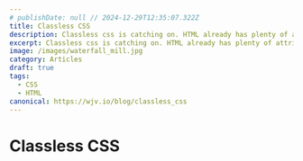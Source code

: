 ```yaml
---
# publishDate: null // 2024-12-29T12:35:07.322Z
title: Classless CSS
description: Classless css is catching on. HTML already has plenty of attributes to hook css onto, let's declutter by not using classes anymore.
excerpt: Classless css is catching on. HTML already has plenty of attributes to hook css onto, let's declutter by not using classes anymore.
image: /images/waterfall_mill.jpg
category: Articles
draft: true
tags:
  - CSS
  - HTML
canonical: https://wjv.io/blog/classless_css
---
```


# Classless CSS

